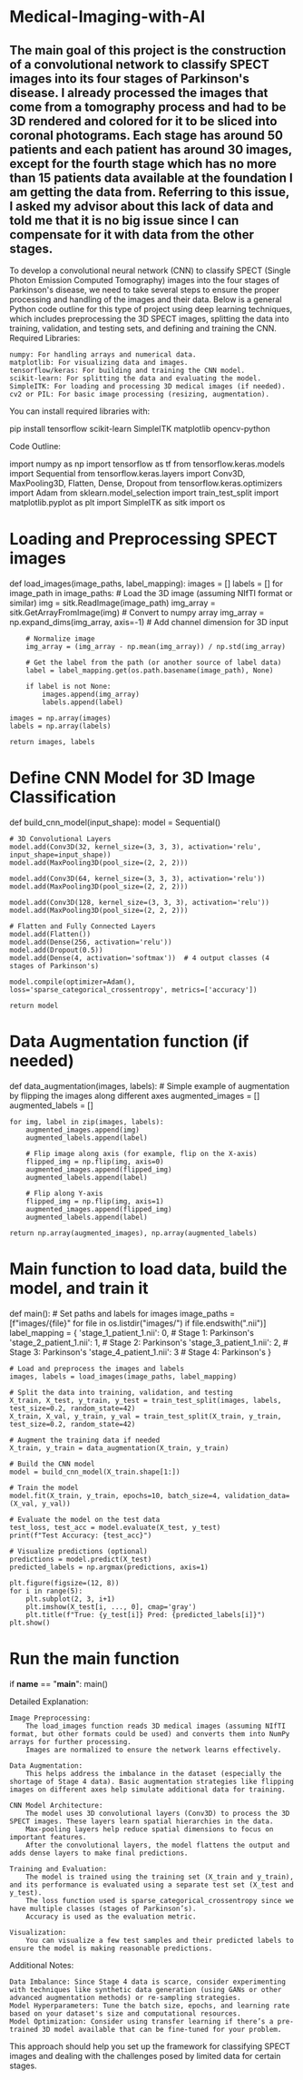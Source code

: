# Medical-Imaging-with-AI
The main goal of this project is the construction of a convolutional  network to classify SPECT images into its four stages of Parkinson's disease. I already processed the images that come from a tomography process and had to be 3D rendered and colored for it to be sliced into coronal photograms. Each stage has around 50 patients and each patient has around 30 images, except for the fourth stage which has no more than 15 patients data available at the foundation I am getting the data from. Referring to this issue, I asked my advisor about this lack of data and told me that it is no big issue since I can compensate for it with data from the other stages.
-------------------
To develop a convolutional neural network (CNN) to classify SPECT (Single Photon Emission Computed Tomography) images into the four stages of Parkinson's disease, we need to take several steps to ensure the proper processing and handling of the images and their data. Below is a general Python code outline for this type of project using deep learning techniques, which includes preprocessing the 3D SPECT images, splitting the data into training, validation, and testing sets, and defining and training the CNN.
Required Libraries:

    numpy: For handling arrays and numerical data.
    matplotlib: For visualizing data and images.
    tensorflow/keras: For building and training the CNN model.
    scikit-learn: For splitting the data and evaluating the model.
    SimpleITK: For loading and processing 3D medical images (if needed).
    cv2 or PIL: For basic image processing (resizing, augmentation).

You can install required libraries with:

pip install tensorflow scikit-learn SimpleITK matplotlib opencv-python

Code Outline:

import numpy as np
import tensorflow as tf
from tensorflow.keras.models import Sequential
from tensorflow.keras.layers import Conv3D, MaxPooling3D, Flatten, Dense, Dropout
from tensorflow.keras.optimizers import Adam
from sklearn.model_selection import train_test_split
import matplotlib.pyplot as plt
import SimpleITK as sitk
import os

# Loading and Preprocessing SPECT images
def load_images(image_paths, label_mapping):
    images = []
    labels = []
    for image_path in image_paths:
        # Load the 3D image (assuming NIfTI format or similar)
        img = sitk.ReadImage(image_path)
        img_array = sitk.GetArrayFromImage(img)  # Convert to numpy array
        img_array = np.expand_dims(img_array, axis=-1)  # Add channel dimension for 3D input
        
        # Normalize image
        img_array = (img_array - np.mean(img_array)) / np.std(img_array)

        # Get the label from the path (or another source of label data)
        label = label_mapping.get(os.path.basename(image_path), None)
        
        if label is not None:
            images.append(img_array)
            labels.append(label)
    
    images = np.array(images)
    labels = np.array(labels)
    
    return images, labels

# Define CNN Model for 3D Image Classification
def build_cnn_model(input_shape):
    model = Sequential()

    # 3D Convolutional Layers
    model.add(Conv3D(32, kernel_size=(3, 3, 3), activation='relu', input_shape=input_shape))
    model.add(MaxPooling3D(pool_size=(2, 2, 2)))
    
    model.add(Conv3D(64, kernel_size=(3, 3, 3), activation='relu'))
    model.add(MaxPooling3D(pool_size=(2, 2, 2)))

    model.add(Conv3D(128, kernel_size=(3, 3, 3), activation='relu'))
    model.add(MaxPooling3D(pool_size=(2, 2, 2)))

    # Flatten and Fully Connected Layers
    model.add(Flatten())
    model.add(Dense(256, activation='relu'))
    model.add(Dropout(0.5))
    model.add(Dense(4, activation='softmax'))  # 4 output classes (4 stages of Parkinson's)

    model.compile(optimizer=Adam(), loss='sparse_categorical_crossentropy', metrics=['accuracy'])
    
    return model

# Data Augmentation function (if needed)
def data_augmentation(images, labels):
    # Simple example of augmentation by flipping the images along different axes
    augmented_images = []
    augmented_labels = []
    
    for img, label in zip(images, labels):
        augmented_images.append(img)
        augmented_labels.append(label)
        
        # Flip image along axis (for example, flip on the X-axis)
        flipped_img = np.flip(img, axis=0)
        augmented_images.append(flipped_img)
        augmented_labels.append(label)
        
        # Flip along Y-axis
        flipped_img = np.flip(img, axis=1)
        augmented_images.append(flipped_img)
        augmented_labels.append(label)

    return np.array(augmented_images), np.array(augmented_labels)

# Main function to load data, build the model, and train it
def main():
    # Set paths and labels for images
    image_paths = [f"images/{file}" for file in os.listdir("images/") if file.endswith(".nii")]
    label_mapping = {
        'stage_1_patient_1.nii': 0,  # Stage 1: Parkinson's
        'stage_2_patient_1.nii': 1,  # Stage 2: Parkinson's
        'stage_3_patient_1.nii': 2,  # Stage 3: Parkinson's
        'stage_4_patient_1.nii': 3   # Stage 4: Parkinson's
    }
    
    # Load and preprocess the images and labels
    images, labels = load_images(image_paths, label_mapping)
    
    # Split the data into training, validation, and testing
    X_train, X_test, y_train, y_test = train_test_split(images, labels, test_size=0.2, random_state=42)
    X_train, X_val, y_train, y_val = train_test_split(X_train, y_train, test_size=0.2, random_state=42)
    
    # Augment the training data if needed
    X_train, y_train = data_augmentation(X_train, y_train)
    
    # Build the CNN model
    model = build_cnn_model(X_train.shape[1:])
    
    # Train the model
    model.fit(X_train, y_train, epochs=10, batch_size=4, validation_data=(X_val, y_val))

    # Evaluate the model on the test data
    test_loss, test_acc = model.evaluate(X_test, y_test)
    print(f"Test Accuracy: {test_acc}")
    
    # Visualize predictions (optional)
    predictions = model.predict(X_test)
    predicted_labels = np.argmax(predictions, axis=1)
    
    plt.figure(figsize=(12, 8))
    for i in range(5):
        plt.subplot(2, 3, i+1)
        plt.imshow(X_test[i, ..., 0], cmap='gray')
        plt.title(f"True: {y_test[i]} Pred: {predicted_labels[i]}")
    plt.show()

# Run the main function
if __name__ == "__main__":
    main()

Detailed Explanation:

    Image Preprocessing:
        The load_images function reads 3D medical images (assuming NIfTI format, but other formats could be used) and converts them into NumPy arrays for further processing.
        Images are normalized to ensure the network learns effectively.

    Data Augmentation:
        This helps address the imbalance in the dataset (especially the shortage of Stage 4 data). Basic augmentation strategies like flipping images on different axes help simulate additional data for training.

    CNN Model Architecture:
        The model uses 3D convolutional layers (Conv3D) to process the 3D SPECT images. These layers learn spatial hierarchies in the data.
        Max-pooling layers help reduce spatial dimensions to focus on important features.
        After the convolutional layers, the model flattens the output and adds dense layers to make final predictions.

    Training and Evaluation:
        The model is trained using the training set (X_train and y_train), and its performance is evaluated using a separate test set (X_test and y_test).
        The loss function used is sparse_categorical_crossentropy since we have multiple classes (stages of Parkinson’s).
        Accuracy is used as the evaluation metric.

    Visualization:
        You can visualize a few test samples and their predicted labels to ensure the model is making reasonable predictions.

Additional Notes:

    Data Imbalance: Since Stage 4 data is scarce, consider experimenting with techniques like synthetic data generation (using GANs or other advanced augmentation methods) or re-sampling strategies.
    Model Hyperparameters: Tune the batch size, epochs, and learning rate based on your dataset's size and computational resources.
    Model Optimization: Consider using transfer learning if there’s a pre-trained 3D model available that can be fine-tuned for your problem.

This approach should help you set up the framework for classifying SPECT images and dealing with the challenges posed by limited data for certain stages.
